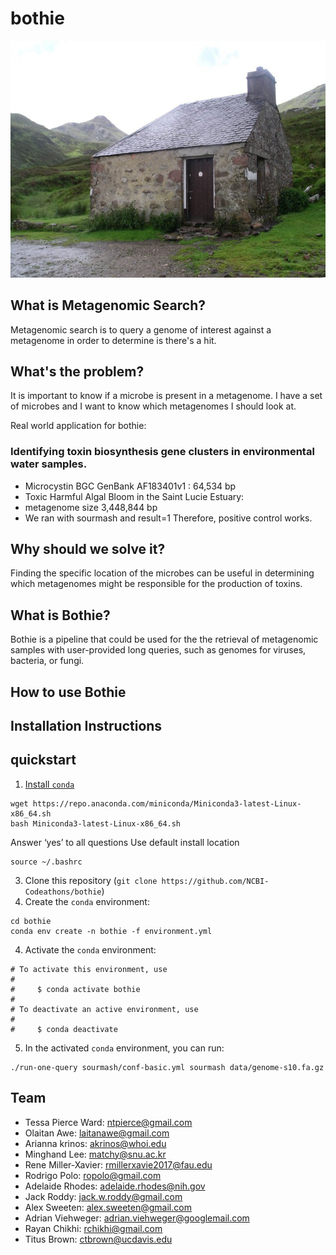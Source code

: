 # bothie

![Bothy](img/bothy.jpg)


## What is Metagenomic Search?
Metagenomic search is to query a genome of interest against a metagenome in order to determine is there's a hit.

## What's the problem?
It is important to know if a microbe is present in a metagenome.
I have a set of microbes and I want to know which metagenomes I should look at.

Real world application for bothie:
### Identifying toxin biosynthesis gene clusters in environmental water samples.
+ Microcystin BGC GenBank AF183401v1 : 64,534 bp
+ Toxic Harmful Algal Bloom in the Saint Lucie Estuary:
+ metagenome size 3,448,844 bp
+ We ran with sourmash and result=1 Therefore, positive control works.

## Why should we solve it?
Finding the specific location of the microbes can be useful in determining which metagenomes might be responsible for the production of toxins.

## What is Bothie?
Bothie is a pipeline that could be used for the the retrieval of metagenomic samples with user-provided long queries, such as genomes for viruses, bacteria, or fungi.

## How to use Bothie


## Installation Instructions
## quickstart

1. [Install `conda`](https://bioconda.github.io/user/install.html#install-conda)

```
wget https://repo.anaconda.com/miniconda/Miniconda3-latest-Linux-x86_64.sh
bash Miniconda3-latest-Linux-x86_64.sh
```
Answer ‘yes’ to all questions
Use default install location
```
source ~/.bashrc
```

3. Clone this repository (`git clone https://github.com/NCBI-Codeathons/bothie`)
4. Create the `conda` environment:

```
cd bothie
conda env create -n bothie -f environment.yml
```

4. Activate the `conda` environment:
```
# To activate this environment, use
#
#     $ conda activate bothie
#
# To deactivate an active environment, use
#
#     $ conda deactivate
```

5. In the activated `conda` environment, you can run:

```
./run-one-query sourmash/conf-basic.yml sourmash data/genome-s10.fa.gz
```

## Team
+ Tessa Pierce Ward: ntpierce@gmail.com
+ Olaitan Awe: laitanawe@gmail.com
+ Arianna krinos: akrinos@whoi.edu
+ Minghand Lee: matchy@snu.ac.kr
+ Rene Miller-Xavier: rmillerxavie2017@fau.edu
+ Rodrigo Polo: ropolo@gmail.com
+ Adelaide Rhodes: adelaide.rhodes@nih.gov
+ Jack Roddy: jack.w.roddy@gmail.com
+ Alex Sweeten: alex.sweeten@gmail.com
+ Adrian Viehweger: adrian.viehweger@googlemail.com
+ Rayan Chikhi: rchikhi@gmail.com
+ Titus Brown: ctbrown@ucdavis.edu
